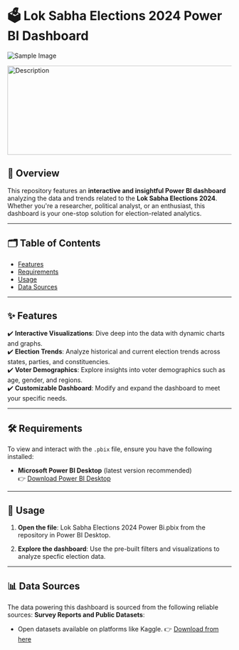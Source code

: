 # 🗳️ Lok Sabha Elections 2024 Power BI Dashboard

![Sample Image](Images/lo.png)

<img src="https://static.indiatvnews.com/election/election_2024/images/banner-text.png" alt="Description" width="1000px" height="200">


## 🌟 Overview
This repository features an **interactive and insightful Power BI dashboard** analyzing the data and trends related to the **Lok Sabha Elections 2024**.  
Whether you're a researcher, political analyst, or an enthusiast, this dashboard is your one-stop solution for election-related analytics.

---

## 🗂️ Table of Contents
- [Features](#✨-features)
- [Requirements](#🛠️-requirements)
- [Usage](#📖-usage)
- [Data Sources](#📊-data-sources)

---

## ✨ Features
✔️ **Interactive Visualizations**: Dive deep into the data with dynamic charts and graphs.  
✔️ **Election Trends**: Analyze historical and current election trends across states, parties, and constituencies.  
✔️ **Voter Demographics**: Explore insights into voter demographics such as age, gender, and regions.  
✔️ **Customizable Dashboard**: Modify and expand the dashboard to meet your specific needs.

---

## 🛠️ Requirements
To view and interact with the `.pbix` file, ensure you have the following installed:
- **Microsoft Power BI Desktop** (latest version recommended)  
  👉 [Download Power BI Desktop](https://powerbi.microsoft.com/desktop/)

---

## 📖 Usage
1. **Open the file**:
   Lok Sabha Elections 2024 Power Bi.pbix from the repository in Power BI Desktop.

2. **Explore the dashboard**:
   Use the pre-built filters and visualizations to analyze specfic election data.

---

## 📊 Data Sources
The data powering this dashboard is sourced from the following reliable sources:
**Survey Reports and Public Datasets**:
- Open datasets available on platforms like Kaggle.
  👉 [Download from here](https://www.kaggle.com/datasets/nuhmanpk/india-lok-sabha-election-results-2024)
